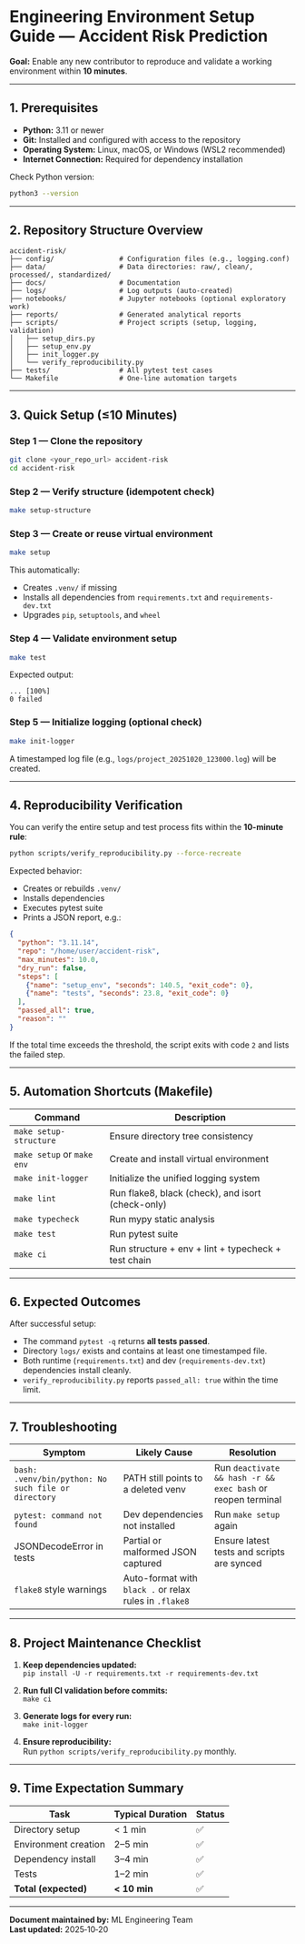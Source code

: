 
# Engineering Environment Setup Guide — Accident Risk Prediction

**Goal:** Enable any new contributor to reproduce and validate a working environment within **10 minutes**.

---

## 1. Prerequisites

- **Python:** 3.11 or newer
- **Git:** Installed and configured with access to the repository
- **Operating System:** Linux, macOS, or Windows (WSL2 recommended)
- **Internet Connection:** Required for dependency installation

Check Python version:
```bash
python3 --version
```

---

## 2. Repository Structure Overview

```
accident-risk/
├── config/                # Configuration files (e.g., logging.conf)
├── data/                  # Data directories: raw/, clean/, processed/, standardized/
├── docs/                  # Documentation
├── logs/                  # Log outputs (auto-created)
├── notebooks/             # Jupyter notebooks (optional exploratory work)
├── reports/               # Generated analytical reports
├── scripts/               # Project scripts (setup, logging, validation)
│   ├── setup_dirs.py
│   ├── setup_env.py
│   ├── init_logger.py
│   └── verify_reproducibility.py
├── tests/                 # All pytest test cases
└── Makefile               # One-line automation targets
```

---

## 3. Quick Setup (≤10 Minutes)

### Step 1 — Clone the repository

```bash
git clone <your_repo_url> accident-risk
cd accident-risk
```

### Step 2 — Verify structure (idempotent check)

```bash
make setup-structure
```

### Step 3 — Create or reuse virtual environment

```bash
make setup
```

This automatically:
- Creates `.venv/` if missing
- Installs all dependencies from `requirements.txt` and `requirements-dev.txt`
- Upgrades `pip`, `setuptools`, and `wheel`

### Step 4 — Validate environment setup

```bash
make test
```

Expected output:
```
... [100%]
0 failed
```

### Step 5 — Initialize logging (optional check)

```bash
make init-logger
```
A timestamped log file (e.g., `logs/project_20251020_123000.log`) will be created.

---

## 4. Reproducibility Verification

You can verify the entire setup and test process fits within the **10-minute rule**:

```bash
python scripts/verify_reproducibility.py --force-recreate
```

Expected behavior:
- Creates or rebuilds `.venv/`
- Installs dependencies
- Executes pytest suite
- Prints a JSON report, e.g.:
```json
{
  "python": "3.11.14",
  "repo": "/home/user/accident-risk",
  "max_minutes": 10.0,
  "dry_run": false,
  "steps": [
    {"name": "setup_env", "seconds": 140.5, "exit_code": 0},
    {"name": "tests", "seconds": 23.8, "exit_code": 0}
  ],
  "passed_all": true,
  "reason": ""
}
```

If the total time exceeds the threshold, the script exits with code `2` and lists the failed step.

---

## 5. Automation Shortcuts (Makefile)

| Command | Description |
|----------|-------------|
| `make setup-structure` | Ensure directory tree consistency |
| `make setup` or `make env` | Create and install virtual environment |
| `make init-logger` | Initialize the unified logging system |
| `make lint` | Run flake8, black (check), and isort (check-only) |
| `make typecheck` | Run mypy static analysis |
| `make test` | Run pytest suite |
| `make ci` | Run structure + env + lint + typecheck + test chain |

---

## 6. Expected Outcomes

After successful setup:
- The command `pytest -q` returns **all tests passed**.
- Directory `logs/` exists and contains at least one timestamped file.
- Both runtime (`requirements.txt`) and dev (`requirements-dev.txt`) dependencies install cleanly.
- `verify_reproducibility.py` reports `passed_all: true` within the time limit.

---

## 7. Troubleshooting

| Symptom | Likely Cause | Resolution |
|----------|--------------|-------------|
| `bash: .venv/bin/python: No such file or directory` | PATH still points to a deleted venv | Run `deactivate && hash -r && exec bash` or reopen terminal |
| `pytest: command not found` | Dev dependencies not installed | Run `make setup` again |
| JSONDecodeError in tests | Partial or malformed JSON captured | Ensure latest tests and scripts are synced |
| `flake8` style warnings | Auto-format with `black .` or relax rules in `.flake8` |

---

## 8. Project Maintenance Checklist

1. **Keep dependencies updated:**  
   `pip install -U -r requirements.txt -r requirements-dev.txt`

2. **Run full CI validation before commits:**  
   `make ci`

3. **Generate logs for every run:**  
   `make init-logger`

4. **Ensure reproducibility:**  
   Run `python scripts/verify_reproducibility.py` monthly.

---

## 9. Time Expectation Summary

| Task | Typical Duration | Status |
|------|------------------|---------|
| Directory setup | < 1 min | ✅ |
| Environment creation | 2–5 min | ✅ |
| Dependency install | 3–4 min | ✅ |
| Tests | 1–2 min | ✅ |
| **Total (expected)** | **< 10 min** | ✅ |

---

**Document maintained by:** ML Engineering Team  
**Last updated:** 2025‑10‑20
